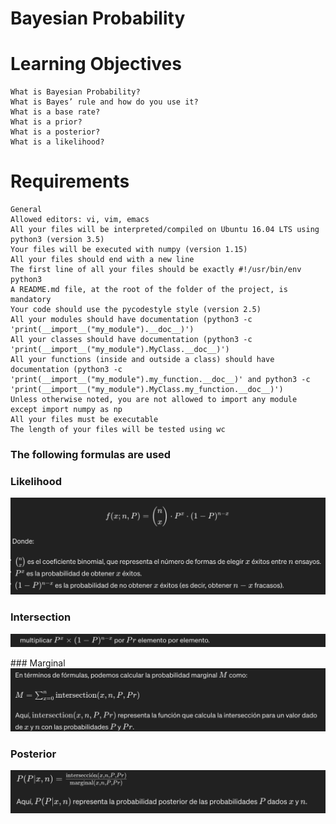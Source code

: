 # Bayesian Probability


# Learning Objectives
    What is Bayesian Probability?
    What is Bayes’ rule and how do you use it?
    What is a base rate?
    What is a prior?
    What is a posterior?
    What is a likelihood?
# Requirements
    General
    Allowed editors: vi, vim, emacs
    All your files will be interpreted/compiled on Ubuntu 16.04 LTS using python3 (version 3.5)
    Your files will be executed with numpy (version 1.15)
    All your files should end with a new line
    The first line of all your files should be exactly #!/usr/bin/env python3
    A README.md file, at the root of the folder of the project, is mandatory
    Your code should use the pycodestyle style (version 2.5)
    All your modules should have documentation (python3 -c 'print(__import__("my_module").__doc__)')
    All your classes should have documentation (python3 -c 'print(__import__("my_module").MyClass.__doc__)')
    All your functions (inside and outside a class) should have documentation (python3 -c 'print(__import__("my_module").my_function.__doc__)' and python3 -c 'print(__import__("my_module").MyClass.my_function.__doc__)')
    Unless otherwise noted, you are not allowed to import any module except import numpy as np
    All your files must be executable
    The length of your files will be tested using wc


### The following formulas are used


### Likelihood

![This is an image](https://github.com/SilvanaJ90/holbertonschool-machine_learning/blob/main/math/bayesian_prob/img/Likelihood.png)

### Intersection
![This is an image](https://github.com/SilvanaJ90/holbertonschool-machine_learning/blob/main/math/bayesian_prob/img/Intersection.png)

### Marginal
![This is an image](https://github.com/SilvanaJ90/holbertonschool-machine_learning/blob/main/math/bayesian_prob/img/marginal.png)

### Posterior
![This is an image](https://github.com/SilvanaJ90/holbertonschool-machine_learning/blob/main/math/bayesian_prob/img/posterior.png)